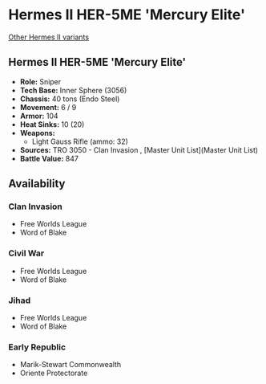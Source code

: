 # Hermes II HER-5ME 'Mercury Elite' 

[Other Hermes II variants](../hermes_ii.md) 

## Hermes II HER-5ME 'Mercury Elite' 

- **Role:** Sniper 
- **Tech Base:** Inner Sphere (3056) 
- **Chassis:** 40 tons (Endo Steel) 
- **Movement:** 6 / 9 
- **Armor:** 104 
- **Heat Sinks:** 10 (20) 
- **Weapons:** 
  - Light Gauss Rifle (ammo: 32) 
- **Sources:** TRO 3050 - Clan Invasion , [Master Unit List](Master Unit List) 
- **Battle Value:** 847 

## Availability 

### Clan Invasion 

- Free Worlds League 
- Word of Blake 

### Civil War 

- Free Worlds League 
- Word of Blake 

### Jihad 

- Free Worlds League 
- Word of Blake 

### Early Republic 

- Marik-Stewart Commonwealth 
- Oriente Protectorate 

